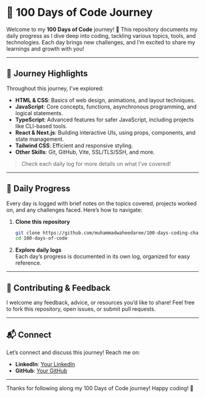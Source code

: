 # 🚀 100 Days of Code Journey

Welcome to my **100 Days of Code** journey! 🎉 This repository documents my daily progress as I dive deep into coding, tackling various topics, tools, and technologies. Each day brings new challenges, and I’m excited to share my learnings and growth with you!

---

## 🌱 Journey Highlights

Throughout this journey, I've explored:

- **HTML & CSS**: Basics of web design, animations, and layout techniques.
- **JavaScript**: Core concepts, functions, asynchronous programming, and logical statements.
- **TypeScript**: Advanced features for safer JavaScript, including projects like CLI-based tools.
- **React & Next.js**: Building interactive UIs, using props, components, and state management.
- **Tailwind CSS**: Efficient and responsive styling.
- **Other Skills**: Git, GitHub, Vite, SSL/TLS/SSH, and more.

> Check each daily log for more details on what I’ve covered!

---

## 📅 Daily Progress

Every day is logged with brief notes on the topics covered, projects worked on, and any challenges faced. Here’s how to navigate:

1. **Clone this repository**  
   ```bash
   git clone https://github.com/muhammadwaheedaree/100-days-coding-challenge.git
   cd 100-days-of-code
   ```

2. **Explore daily logs**  
   Each day’s progress is documented in its own log, organized for easy reference.

---

## 🤝 Contributing & Feedback

I welcome any feedback, advice, or resources you’d like to share! Feel free to fork this repository, open issues, or submit pull requests.

---

## 📬 Connect

Let’s connect and discuss this journey! Reach me on:

- **LinkedIn**: [Your LinkedIn](https://www.linkedin.com/in/muhammadwaheedaree/)
- **GitHub**: [Your GitHub](https://github.com/muhammadwaheedaree)

---

Thanks for following along my 100 Days of Code journey! Happy coding! 🚀
